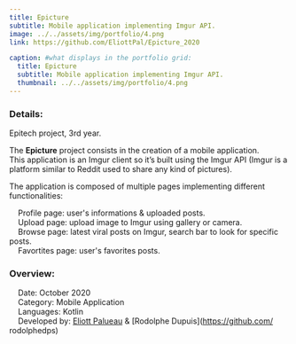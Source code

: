 ```yaml
---
title: Epicture
subtitle: Mobile application implementing Imgur API.
image: ../../assets/img/portfolio/4.png
link: https://github.com/EliottPal/Epicture_2020

caption: #what displays in the portfolio grid:
  title: Epicture
  subtitle: Mobile application implementing Imgur API.
  thumbnail: ../../assets/img/portfolio/4.png
---
```

### Details: 
Epitech project, 3rd year.  

The **Epicture** project consists in the creation of a mobile application.  
This application is an Imgur client so it’s built using the Imgur API (Imgur is a platform similar to Reddit used to share any kind of pictures). 

The application is composed of multiple pages implementing different functionalities: 
 
&nbsp;&nbsp;&nbsp;&nbsp;Profile page: user's informations & uploaded posts.  
&nbsp;&nbsp;&nbsp;&nbsp;Upload page: upload image to Imgur using gallery or camera.  
&nbsp;&nbsp;&nbsp;&nbsp;Browse page: latest viral posts on Imgur, search bar to look for specific posts.  
&nbsp;&nbsp;&nbsp;&nbsp;Favortites page: user's favorites posts.  

### Overview:  
&nbsp;&nbsp;&nbsp;&nbsp;Date: October 2020  
&nbsp;&nbsp;&nbsp;&nbsp;Category: Mobile Application  
&nbsp;&nbsp;&nbsp;&nbsp;Languages: Kotlin  
&nbsp;&nbsp;&nbsp;&nbsp;Developed by: [Eliott Palueau](https://github.com/EliottPal) & [Rodolphe Dupuis](https://github.com/  rodolphedps)